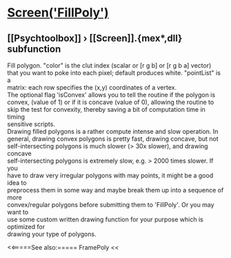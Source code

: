 # [Screen('FillPoly')](Screen-FillPoly) 
## [[Psychtoolbox]] &#8250; [[Screen]].{mex*,dll} subfunction


Fill polygon. "color" is the clut index (scalar or [r g b] or [r g b a] vector)  
that you want to poke into each pixel; default produces white. "pointList" is a  
matrix: each row specifies the (x,y) coordinates of a vertex.  
The optional flag 'isConvex' allows you to tell the routine if the polygon is  
convex, (value of 1) or if it is concave (value of 0), allowing the routine to  
skip the test for convexity, thereby saving a bit of computation time in timing  
sensitive scripts.  
Drawing filled polygons is a rather compute intense and slow operation. In  
general, drawing convex polygons is pretty fast, drawing concave, but not  
self-intersecting polygons is much slower (\> 30x slower), and drawing concave  
self-intersecting polygons is extremely slow, e.g. \> 2000 times slower. If you  
have to draw very irregular polygons with may points, it might be a good idea to  
preprocess them in some way and maybe break them up into a sequence of more  
convex/regular polygons before submitting them to 'FillPoly'. Or you may want to  
use some custom written drawing function for your purpose which is optimized for  
drawing your type of polygons.   


<<=====See also:=====
FramePoly
<<